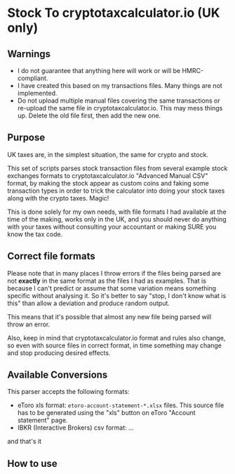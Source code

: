 # Stock To cryptotaxcalculator.io (UK only)

## Warnings
* I do not guarantee that anything here will work or will be HMRC-compliant.
* I have created this based on my transactions files.
  Many things are not implemented.
* Do not upload multiple manual files covering the same transactions or re-upload
  the same file in cryptotaxcalculator.io. This may mess things up.
  Delete the old file first, then add the new one.

## Purpose

UK taxes are, in the simplest situation, the same for crypto and stock.

This set of scripts parses stock transaction files from several example
stock exchanges formats to cryptotaxcalculator.io "Advanced Manual CSV" format,
by making the stock appear as custom coins and faking some transaction types
in order to trick the calculator into doing your stock taxes along with the crypto
taxes. Magic!

This is done solely for my own needs, with file formats I had available at the time
of the making, works only in the UK, and you should never do anything with your
taxes without consulting your accountant or making SURE you know the tax code.

## Correct file formats

Please note that in many places I throw errors if the files being parsed are not
**exactly** in the same format as the files I had as examples. That is because
I can't predict or assume that some variation means something specific without
analysing it. So it's better to say "stop, I don't know what is this" than allow
a deviation and produce random output.

This means that it's possible that almost any new file being parsed will throw
an error.

Also, keep in mind that cryptotaxcalculator.io format and rules also change,
so even with source files in correct format, in time something may change and
stop producing desired effects.

## Available Conversions

This parser accepts the following formats:
* eToro xls format: `etoro-account-statement-*.xlsx` files. This source file has to
  be generated using the "xls" button on eToro "Account statement" page.
* IBKR (Interactive Brokers) csv format: ...

and that's it

## How to use

